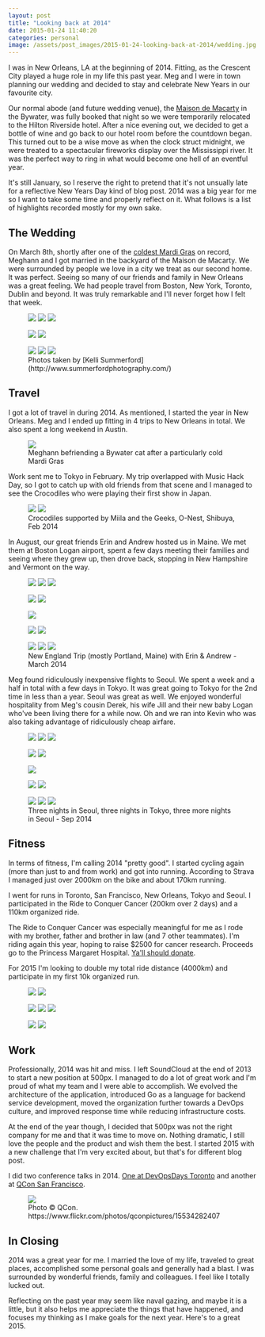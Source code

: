 ```yaml
---
layout: post
title: "Looking back at 2014"
date: 2015-01-24 11:40:20
categories: personal
image: /assets/post_images/2015-01-24-looking-back-at-2014/wedding.jpg
---
```


I was in New Orleans, LA at the beginning of 2014. Fitting, as the Crescent City played a huge role
in my life this past year. Meg and I were in town planning our wedding and decided to stay and
celebrate New Years in our favourite city.

Our normal abode (and future wedding venue), the [Maison de Macarty](http://www.maisonmacarty.com/)
in the Bywater, was fully booked that night so we were temporarily relocated to the Hilton Riverside
hotel. After a nice evening out, we decided to get a bottle of wine and go back to our hotel room
before the countdown began.  This turned out to be a wise move as when the clock struct midnight, we
were treated to a spectacular fireworks display over the Mississippi river. It was the perfect way to
ring in what would become one hell of an eventful year.

It's still January, so I reserve the right to pretend that it's not unsually late for a reflective
New Years Day kind of blog post. 2014 was a big year for me so I want to take some time and properly
reflect on it. What follows is a list of highlights recorded mostly for my own sake.

## The Wedding

On March 8th, shortly after one of the [coldest Mardi
Gras](http://www.accuweather.com/en/weather-news/new-orleans-may-sneak-away-wit/23867494) on record,
Meghann and I got married in the backyard of the Maison de Macarty. We were surrounded by people we
love in a city we treat as our second home. It was perfect. Seeing so many of our friends and family
in New Orleans was a great feeling. We had people travel from Boston, New York, Toronto, Dublin and
beyond.  It was truly remarkable and I'll never forget how I felt that week.
<figure class="third">
  <a class="popup" href="/assets/post_images/2015-01-24-looking-back-at-2014/wedding1.jpg"><img src="/assets/post_images/2015-01-24-looking-back-at-2014/wedding1.jpg"></a>
  <a class="popup" href="/assets/post_images/2015-01-24-looking-back-at-2014/wedding2.jpg"><img src="/assets/post_images/2015-01-24-looking-back-at-2014/wedding2.jpg"></a>
  <a class="popup" href="/assets/post_images/2015-01-24-looking-back-at-2014/wedding3.jpg"><img src="/assets/post_images/2015-01-24-looking-back-at-2014/wedding3.jpg"></a>
</figure>
<figure class="half">
  <a class="popup" href="/assets/post_images/2015-01-24-looking-back-at-2014/wedding4.jpg"><img src="/assets/post_images/2015-01-24-looking-back-at-2014/wedding4.jpg"></a>
  <a class="popup" href="/assets/post_images/2015-01-24-looking-back-at-2014/wedding5.jpg"><img src="/assets/post_images/2015-01-24-looking-back-at-2014/wedding5.jpg"></a>
</figure>
<figure class="third">
  <a class="popup" href="/assets/post_images/2015-01-24-looking-back-at-2014/wedding6.jpg"><img src="/assets/post_images/2015-01-24-looking-back-at-2014/wedding6.jpg"></a>
  <a class="popup" href="/assets/post_images/2015-01-24-looking-back-at-2014/wedding7.jpg"><img src="/assets/post_images/2015-01-24-looking-back-at-2014/wedding7.jpg"></a>
  <a class="popup" href="/assets/post_images/2015-01-24-looking-back-at-2014/wedding8.jpg"><img src="/assets/post_images/2015-01-24-looking-back-at-2014/wedding8.jpg"></a>
  <figcaption>Photos taken by [Kelli Summerford](http://www.summerfordphotography.com/)</figcaption>
</figure>

## Travel

I got a lot of travel in during 2014. As mentioned, I started the year in New Orleans. Meg and
I ended up fitting in 4 trips to New Orleans in total. We also spent a long weekend in Austin.
<figure>
  <a class="popup" href="/assets/post_images/2015-01-24-looking-back-at-2014/bywatercat.jpg"><img src="/assets/post_images/2015-01-24-looking-back-at-2014/bywatercat.jpg"></a>
  <figcaption>Meghann befriending a Bywater cat after a particularly cold Mardi Gras</figcaption>
</figure>

Work sent me to Tokyo in February. My trip overlapped with Music Hack Day, so I got to
catch up with old friends from that scene and I managed to see the Crocodiles who were playing
their first show in Japan.
<figure class="half">
  <a class="popup" href="/assets/post_images/2015-01-24-looking-back-at-2014/crocodiles.jpg"><img src="/assets/post_images/2015-01-24-looking-back-at-2014/crocodiles.jpg"></a>
  <a class="popup" href="/assets/post_images/2015-01-24-looking-back-at-2014/miila.jpg"><img src="/assets/post_images/2015-01-24-looking-back-at-2014/miila.jpg"></a>
  <figcaption>Crocodiles supported by Miila and the Geeks, O-Nest, Shibuya, Feb 2014</figcaption>
</figure>

In August, our great friends Erin and Andrew hosted us in Maine. We met them at Boston Logan
airport, spent a few days meeting their families and seeing where they grew up, then drove back,
stopping in New Hampshire and Vermont on the way.
<figure class="third">
  <a class="popup" href="/assets/post_images/2015-01-24-looking-back-at-2014/ne1.jpg"><img src="/assets/post_images/2015-01-24-looking-back-at-2014/ne1.jpg"></a>
  <a class="popup" href="/assets/post_images/2015-01-24-looking-back-at-2014/ne2.jpg"><img src="/assets/post_images/2015-01-24-looking-back-at-2014/ne2.jpg"></a>
  <a class="popup" href="/assets/post_images/2015-01-24-looking-back-at-2014/ne3.jpg"><img src="/assets/post_images/2015-01-24-looking-back-at-2014/ne3.jpg"></a>
</figure>
<figure class="half">
  <a class="popup" href="/assets/post_images/2015-01-24-looking-back-at-2014/ne4.jpg"><img src="/assets/post_images/2015-01-24-looking-back-at-2014/ne4.jpg"></a>
  <a class="popup" href="/assets/post_images/2015-01-24-looking-back-at-2014/ne5.jpg"><img src="/assets/post_images/2015-01-24-looking-back-at-2014/ne5.jpg"></a>
</figure>
<figure>
  <a class="popup" href="/assets/post_images/2015-01-24-looking-back-at-2014/ne6.jpg"><img src="/assets/post_images/2015-01-24-looking-back-at-2014/ne6.jpg"></a>
</figure>
<figure class="half">
  <a class="popup" href="/assets/post_images/2015-01-24-looking-back-at-2014/ne7.jpg"><img src="/assets/post_images/2015-01-24-looking-back-at-2014/ne7.jpg"></a>
  <a class="popup" href="/assets/post_images/2015-01-24-looking-back-at-2014/ne8.jpg"><img src="/assets/post_images/2015-01-24-looking-back-at-2014/ne8.jpg"></a>
</figure>
<figure class="third">
  <a class="popup" href="/assets/post_images/2015-01-24-looking-back-at-2014/ne9.jpg"><img src="/assets/post_images/2015-01-24-looking-back-at-2014/ne9.jpg"></a>
  <a class="popup" href="/assets/post_images/2015-01-24-looking-back-at-2014/ne10.jpg"><img src="/assets/post_images/2015-01-24-looking-back-at-2014/ne10.jpg"></a>
  <a class="popup" href="/assets/post_images/2015-01-24-looking-back-at-2014/ne11.jpg"><img src="/assets/post_images/2015-01-24-looking-back-at-2014/ne11.jpg"></a>
  <figcaption>New England Trip (mostly Portland, Maine) with Erin & Andrew - March 2014</figcaption>
</figure>

Meg found ridiculously inexpensive flights to Seoul. We spent a week and a half in total with a few
days in Tokyo. It was great going to Tokyo for the 2nd time in less than a year. Seoul was great as
well. We enjoyed wonderful hospitality from Meg's cousin Derek, his wife Jill and their new baby Logan
who've been living there for a while now. Oh and we ran into Kevin who was also taking advantage of
ridiculously cheap airfare.

<figure class="third">
  <a class="popup" href="/assets/post_images/2015-01-24-looking-back-at-2014/korea1.jpg"><img src="/assets/post_images/2015-01-24-looking-back-at-2014/korea1.jpg"></a>
  <a class="popup" href="/assets/post_images/2015-01-24-looking-back-at-2014/korea2.jpg"><img src="/assets/post_images/2015-01-24-looking-back-at-2014/korea2.jpg"></a>
  <a class="popup" href="/assets/post_images/2015-01-24-looking-back-at-2014/korea3.jpg"><img src="/assets/post_images/2015-01-24-looking-back-at-2014/korea3.jpg"></a>
</figure>
<figure class="half">
  <a class="popup" href="/assets/post_images/2015-01-24-looking-back-at-2014/korea4.jpg"><img src="/assets/post_images/2015-01-24-looking-back-at-2014/korea4.jpg"></a>
  <a class="popup" href="/assets/post_images/2015-01-24-looking-back-at-2014/korea5.jpg"><img src="/assets/post_images/2015-01-24-looking-back-at-2014/korea5.jpg"></a>
</figure>
<figure>
  <a class="popup" href="/assets/post_images/2015-01-24-looking-back-at-2014/japan1.jpg"><img src="/assets/post_images/2015-01-24-looking-back-at-2014/japan1.jpg"></a>
</figure>
<figure class="half">
  <a class="popup" href="/assets/post_images/2015-01-24-looking-back-at-2014/japan2.jpg"><img src="/assets/post_images/2015-01-24-looking-back-at-2014/japan2.jpg"></a>
  <a class="popup" href="/assets/post_images/2015-01-24-looking-back-at-2014/japan3.jpg"><img src="/assets/post_images/2015-01-24-looking-back-at-2014/japan3.jpg"></a>
</figure>
<figure class="third">
  <a class="popup" href="/assets/post_images/2015-01-24-looking-back-at-2014/japan4.jpg"><img src="/assets/post_images/2015-01-24-looking-back-at-2014/japan4.jpg"></a>
  <a class="popup" href="/assets/post_images/2015-01-24-looking-back-at-2014/japan5.jpg"><img src="/assets/post_images/2015-01-24-looking-back-at-2014/japan5.jpg"></a>
  <a class="popup" href="/assets/post_images/2015-01-24-looking-back-at-2014/korea6.jpg"><img src="/assets/post_images/2015-01-24-looking-back-at-2014/korea6.jpg"></a>
  <figcaption>Three nights in Seoul, three nights in Tokyo, three more nights in Seoul - Sep 2014</figcaption>
</figure>

## Fitness

In terms of fitness, I'm calling 2014 "pretty good". I started cycling again (more than just to and
from work) and got into running. According to Strava I managed just over 2000km on the bike and
about 170km running.

I went for runs in Toronto, San Francisco, New Orleans, Tokyo and Seoul. I participated in the Ride
to Conquer Cancer (200km over 2 days) and a 110km organized ride.

The Ride to Conquer Cancer was especially meaningful for me as I rode with my brother, father and
brother in law (and 7 other teammates). I'm riding again this year, hoping to raise $2500 for cancer
research.  Proceeds go to the Princess Margaret Hospital. [Ya'll should
donate](http://conquercancer.ca/goto/paulosman2015).

For 2015 I'm looking to double my total ride distance (4000km) and participate in my first 10k organized
run.
<figure class="half">
  <a class="popup" href="/assets/post_images/2015-01-24-looking-back-at-2014/rtcc1.jpg"><img src="/assets/post_images/2015-01-24-looking-back-at-2014/rtcc1.jpg"></a>
  <a class="popup" href="/assets/post_images/2015-01-24-looking-back-at-2014/rtcc2.jpg"><img src="/assets/post_images/2015-01-24-looking-back-at-2014/rtcc2.jpg"></a>
</figure>
<figure class="third">
  <a class="popup" href="/assets/post_images/2015-01-24-looking-back-at-2014/rtcc3.jpg"><img src="/assets/post_images/2015-01-24-looking-back-at-2014/rtcc3.jpg"></a>
  <a class="popup" href="/assets/post_images/2015-01-24-looking-back-at-2014/rtcc4.jpg"><img src="/assets/post_images/2015-01-24-looking-back-at-2014/rtcc4.jpg"></a>
  <a class="popup" href="/assets/post_images/2015-01-24-looking-back-at-2014/rtcc5.jpg"><img src="/assets/post_images/2015-01-24-looking-back-at-2014/rtcc5.jpg"></a>
</figure>
<figure class="half">
  <a class="popup" href="/assets/post_images/2015-01-24-looking-back-at-2014/rtcc6.jpg"><img src="/assets/post_images/2015-01-24-looking-back-at-2014/rtcc6.jpg"></a>
  <a class="popup" href="/assets/post_images/2015-01-24-looking-back-at-2014/rtcc7.jpg"><img src="/assets/post_images/2015-01-24-looking-back-at-2014/rtcc7.jpg"></a>
</figure>

## Work

Professionally, 2014 was hit and miss. I left SoundCloud at the end of 2013 to start a new position
at 500px. I managed to do a lot of great work and I'm proud of what my team and I were able to
accomplish. We evolved the architecture of the application, introduced Go as a language for backend
service development, moved the organization further towards a DevOps culture, and improved response
time while reducing infrastructure costs.

At the end of the year though, I decided that 500px was not the right company for me and that it was
time to move on.  Nothing dramatic, I still love the people and the product and wish them the
best. I started 2015 with a new challenge that I'm very excited about, but that's for different blog
post.

I did two conference talks in 2014.  [One at DevOpsDays Toronto](http://vimeo.com/107499529) and
another at [QCon San Francisco](https://qconsf.com/presentation/organizing-your-company-embrace-microservices).
<figure>
  <a class="popup" href="/assets/post_images/2015-01-24-looking-back-at-2014/qcon.jpg"><img src="/assets/post_images/2015-01-24-looking-back-at-2014/qcon.jpg"></a>
<figcaption>Photo &copy; QCon. https://www.flickr.com/photos/qconpictures/15534282407</figcaption>
</figure>

## In Closing

2014 was a great year for me. I married the love of my life, traveled to great places, accomplished
some personal goals and generally had a blast. I was surrounded by wonderful friends, family and
colleagues. I feel like I totally lucked out.

Reflecting on the past year may seem like naval gazing, and maybe it is a little, but it also helps
me appreciate the things that have happened, and focuses my thinking as I make goals for the next
year. Here's to a great 2015.
